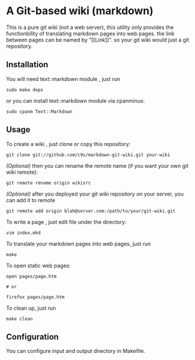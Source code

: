 
# A Git-based wiki (markdown)

This is a pure git wiki (not a web server), this utility only provides the functionbility
of translating markdown pages into web pages. the link between pages can be
named by "[[Link]]". so your git wiki would just a git repository.

## Installation

You will need text::markdown module , just run 

    sudo make deps

or you can install text::markdown module via cpanminus:

    sudo cpanm Text::Markdown

## Usage

To create a wiki , just clone or copy this repository:

    git clone git://github.com/c9s/markdown-git-wiki.git your-wiki

*(Optional)* then you can rename the remote name (if you want your own git wiki remote):

    git remote rename origin wikisrc

*(Optional)* after you deployed your git wiki repository on your server, you can add it to remote

    git remote add origin blah@server.com:/path/to/your/git-wiki.git

To write a page , just edit file under the directory:

    vim index.mkd

To translate your markdown pages into web pages, just run 

    make 

To open static web pages:

    open pages/page.htm

    # or
    
    firefox pages/page.htm

To clean up, just run

    make clean

## Configuration

You can configure input and output directory in Makefile.

